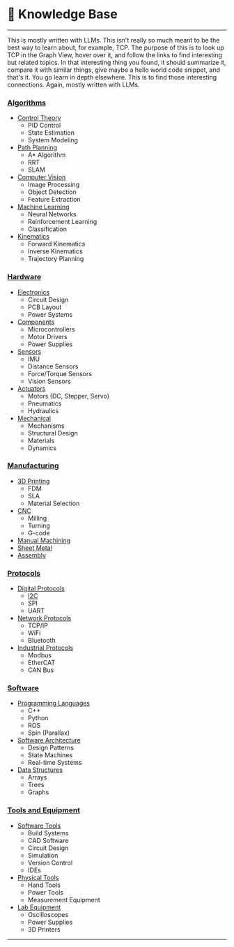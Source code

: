 # 🧠 Knowledge Base
---

This is mostly written with LLMs. This isn't really so much meant to be the best way to learn about, for example, TCP. The purpose of this is to look up TCP in the Graph View, hover over it, and follow the links to find interesting but related topics. In that interesting thing you found, it should summarize it, compare it with similar things, give maybe a hello world code snippet, and that's it. You go learn in depth elsewhere. This is to find those interesting connections. Again, mostly written with LLMs.

### [Algorithms](https://github.com/Kinvert/Knowledge-Base/tree/master/Algorithms)
- [Control Theory](https://github.com/Kinvert/Knowledge-Base/tree/master/Algorithms/Control-Theory)
  - PID Control
  - State Estimation
  - System Modeling
- [Path Planning](https://github.com/Kinvert/Knowledge-Base/tree/master/Algorithms/Path-Planning)
  - A* Algorithm
  - RRT
  - SLAM
- [Computer Vision](https://github.com/Kinvert/Knowledge-Base/tree/master/Algorithms/Computer-Vision)
  - Image Processing
  - Object Detection
  - Feature Extraction
- [Machine Learning](https://github.com/Kinvert/Knowledge-Base/tree/master/Algorithms/Machine-Learning)
  - Neural Networks
  - Reinforcement Learning
  - Classification
- [Kinematics](https://github.com/Kinvert/Knowledge-Base/tree/master/Algorithms/Kinematics)
  - Forward Kinematics
  - Inverse Kinematics
  - Trajectory Planning

### [Hardware](https://github.com/Kinvert/Knowledge-Base/tree/master/Hardware)
- [Electronics](https://github.com/Kinvert/Knowledge-Base/tree/master/Hardware/Electronics)
  - Circuit Design
  - PCB Layout
  - Power Systems
- [Components](https://github.com/Kinvert/Knowledge-Base/tree/master/Hardware/Components)
  - Microcontrollers
  - Motor Drivers
  - Power Supplies
- [Sensors](https://github.com/Kinvert/Knowledge-Base/tree/master/Hardware/Sensors)
  - IMU
  - Distance Sensors
  - Force/Torque Sensors
  - Vision Sensors
- [Actuators](https://github.com/Kinvert/Knowledge-Base/tree/master/Hardware/Actuators)
  - Motors (DC, Stepper, Servo)
  - Pneumatics
  - Hydraulics
- [Mechanical](https://github.com/Kinvert/Knowledge-Base/tree/master/Hardware/Mechanical)
  - Mechanisms
  - Structural Design
  - Materials
  - Dynamics

### [Manufacturing](https://github.com/Kinvert/Knowledge-Base/tree/master/Manufacturing)
- [3D Printing](https://github.com/Kinvert/Knowledge-Base/tree/master/Manufacturing/3D-Printing)
  - FDM
  - SLA
  - Material Selection
- [CNC](https://github.com/Kinvert/Knowledge-Base/tree/master/Manufacturing/CNC)
  - Milling
  - Turning
  - G-code
- [Manual Machining](https://github.com/Kinvert/Knowledge-Base/tree/master/Manufacturing/Manual-Machining)
- [Sheet Metal](https://github.com/Kinvert/Knowledge-Base/tree/master/Manufacturing/Sheet-Metal)
- [Assembly](https://github.com/Kinvert/Knowledge-Base/tree/master/Manufacturing/Assembly)

### [Protocols](https://github.com/Kinvert/Knowledge-Base/tree/master/Protocols)
- [Digital Protocols](https://github.com/Kinvert/Knowledge-Base/tree/master/Protocols/Digital-Protocols)
  - [I2C](https://github.com/Kinvert/Knowledge-Base/tree/master/Protocols/Digital-Protocols/I2C)
  - SPI
  - UART
- [Network Protocols](https://github.com/Kinvert/Knowledge-Base/tree/master/Protocols/Network-Protocols)
  - TCP/IP
  - WiFi
  - Bluetooth
- [Industrial Protocols](https://github.com/Kinvert/Knowledge-Base/tree/master/Protocols/Industrial-Protocols)
  - Modbus
  - EtherCAT
  - CAN Bus

### [Software](https://github.com/Kinvert/Knowledge-Base/tree/master/Software)
- [Programming Languages](https://github.com/Kinvert/Knowledge-Base/tree/master/Software/Programming-Languages)
  - C++
  - Python
  - ROS
  - Spin (Parallax)
- [Software Architecture](https://github.com/Kinvert/Knowledge-Base/tree/master/Software/Software-Architecture)
  - Design Patterns
  - State Machines
  - Real-time Systems
- [Data Structures](https://github.com/Kinvert/Knowledge-Base/tree/master/Software/Data-Structures)
  - Arrays
  - Trees
  - Graphs

### [Tools and Equipment](https://github.com/Kinvert/Knowledge-Base/tree/master/Tools-and-Equipment)
- [Software Tools](https://github.com/Kinvert/Knowledge-Base/tree/master/Tools-and-Equipment/Software-Tools)
  - Build Systems
  - CAD Software
  - Circuit Design
  - Simulation
  - Version Control
  - IDEs
- [Physical Tools](https://github.com/Kinvert/Knowledge-Base/tree/master/Tools-and-Equipment/Physical-Tools)
  - Hand Tools
  - Power Tools
  - Measurement Equipment
- [Lab Equipment](https://github.com/Kinvert/Knowledge-Base/tree/master/Tools-and-Equipment/Lab-Equipment)
  - Oscilloscopes
  - Power Supplies
  - 3D Printers

---
